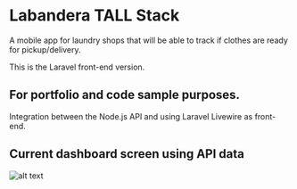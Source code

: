 # Labandera TALL Stack

A mobile app for laundry shops that will be able to track if clothes are ready for pickup/delivery.

This is the Laravel front-end version.

## For portfolio and code sample purposes.

Integration between the Node.js API and using Laravel Livewire as front-end.

## Current dashboard screen using API data

![alt text](https://res.cloudinary.com/langitlupakintoncloud/image/upload/v1604277859/hugo/jcos.io/yievrxxonn2vbrxrwgnp.png "Dashboard page")
